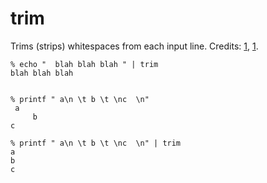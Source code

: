 # trim

Trims (strips) whitespaces from each input line. Credits: [1](http://stackoverflow.com/a/3232433/51197), [1](http://stackoverflow.com/a/3232433/51197).

    % echo "  blah blah blah " | trim
    blah blah blah

    
    % printf " a\n \t b \t \nc  \n"
     a
     	 b
    c

    % printf " a\n \t b \t \nc  \n" | trim
    a
    b
    c

